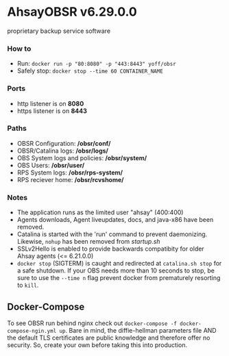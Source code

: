 # AhsayOBSR v6.29.0.0
proprietary backup service software

### How to
+ Run: `docker run -p "80:8080" -p "443:8443" yoff/obsr`
+ Safely stop: `docker stop --time 60 CONTAINER_NAME`

### Ports
+ http listener is on **8080**
+ https listener is on **8443**

### Paths
+ OBSR Configuration: **/obsr/conf/**
+ OBSR/Catalina logs: **/obsr/logs/**
+ OBS System logs and policies: **/obsr/system/**
+ OBS Users: **/obsr/user/**
+ RPS System logs: **/obsr/rps-system/**
+ RPS reciever home: **/obsr/rcvshome/**

### Notes
+ The application runs as the limited user "ahsay" (400:400)
+ Agents downloads, Agent liveupdates, docs, and java-x86 have been removed.
+ Catalina is started with the 'run' command to prevent daemonizing. Likewise, `nohup` has been removed from *startup.sh*
+ SSLv2Hello is enabled to provide backwards compatibity for older Ahsay agents (<= 6.21.0.0)
+ `docker stop` (SIGTERM) is caught and redirected at `catalina.sh stop` for a safe shutdown. If your OBS needs more than 10 seconds to stop, be sure to use the `--time n` flag prevent docker from prematurely resorting to `kill`.

## Docker-Compose
To see OBSR run behind nginx check out `docker-compose -f docker-compose-ngin.yml up`. Bare in mind, the diffie-hellman parameters file AND the default TLS certificates are public knowledge and therefore offer no security. So, create your own before taking this into production.
